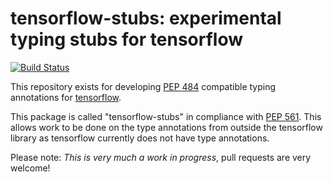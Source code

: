 # tensorflow-stubs: experimental typing stubs for tensorflow

[![Build Status](https://travis-ci.org/persephone-tools/tensorflow-stubs.svg?branch=master)](https://travis-ci.org/persephone-tools/tensorflow-stubs)

This repository exists for developing [PEP 484](https://www.python.org/dev/peps/pep-0484/)
compatible typing annotations for [tensorflow](https://github.com/tensorflow/tensorflow).

This package is called "tensorflow-stubs" in compliance with [PEP
561](https://www.python.org/dev/peps/pep-0561/). This allows work to be done on the type
annotations from outside the tensorflow library as tensorflow currently does not have
type annotations.

Please note: *This is very much a work in progress*, pull requests are very welcome!
